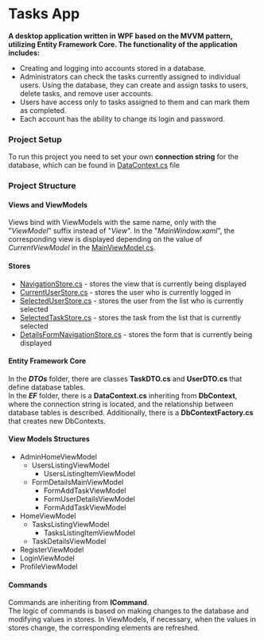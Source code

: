 # **Tasks App**
**A desktop application written in WPF based on the MVVM pattern, utilizing Entity Framework Core. The functionality of the application includes:**
* Creating and logging into accounts stored in a database.
* Administrators can check the tasks currently assigned to individual users. Using the database, they can create and assign tasks to users, delete tasks, and remove user accounts.
* Users have access only to tasks assigned to them and can mark them as completed.
* Each account has the ability to change its login and password.

### Project Setup
To run this project you need to set your own **connection string** for the database, which can be found in [DataContext.cs](EF/DataContext.cs) file
### Project Structure
#### Views and ViewModels
Views bind with ViewModels with the same name, only with the "*ViewModel*" suffix instead of "*View*". 
In the "*MainWindow.xaml*", the corresponding view is displayed depending on the value of *CurrentViewModel* in the [MainViewModel.cs](ViewModels/MainViewModel.cs).
#### Stores
* [NavigationStore.cs](Stores/NavigationStore.cs) - stores the view that is currently being displayed
* [CurrentUserStore.cs](Stores/CurrentUserStore.cs) - stores the user who is currently logged in
* [SelectedUserStore.cs](Stores/SelectedUserStore.cs) - stores the user from the list who is currently selected
* [SelectedTaskStore.cs](Stores/SelectedTaskStore.cs) - stores the task from the list that is currently selected
* [DetailsFormNavigationStore.cs](Stores/DetailsFormNavigationStore.cs) - stores the form that is currently being displayed
#### Entity Framework Core
In the ***DTOs*** folder, there are classes **TaskDTO.cs** and **UserDTO.cs** that define database tables.\
In the ***EF*** folder, there is a **DataContext.cs** inheriting from **DbContext**, where the connection string is located, and the relationship between database tables is described. Additionally, there is a **DbContextFactory.cs** that creates new DbContexts.
#### View Models Structures
* AdminHomeViewModel
    * UsersListingViewModel
        * UsersListingItemViewModel
    * FormDetailsMainViewModel
        * FormAddTaskViewModel
        * FormUserDetailsViewModel
        * FormAddTaskViewModel
* HomeViewModel
    * TasksListingViewModel
        * TasksListingItemViewModel
    * TaskDetailsViewModel
* RegisterViewModel
* LoginViewModel
* ProfileViewModel
#### Commands
Commands are inheriting from **ICommand**.\
The logic of commands is based on making changes to the database and modifying values in stores. In ViewModels, if necessary, when the values in stores change, the corresponding elements are refreshed.
